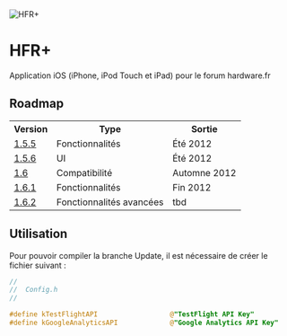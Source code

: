 <img src="http://a252.phobos.apple.com/us/r1000/119/Purple/v4/d1/89/07/d18907cd-3fd2-a828-cbcd-1c9ffeb4e6d0/mza_7454098853510851857.170x170-75.png" alt="HFR+" title="HFR+" style="display:block; margin: 10px auto 30px auto;" class="center">

HFR+
=========================
Application iOS (iPhone, iPod Touch et iPad) pour le forum hardware.fr


Roadmap
-------------------------

<table>
  <tr>
    <th>Version</th><th>Type</th><th>Sortie</th>
  </tr>
  <tr>
    <td><a href="https://github.com/FLKone/HFRplus/issues?milestone=4&page=1&sort=created&state=open">1.5.5</a></td><td>Fonctionnalités</td><td>Été 2012</td>
  </tr>
  <tr>
    <td><a href="https://github.com/FLKone/HFRplus/issues?milestone=1&page=1&sort=created&state=open">1.5.6</a></td><td>UI</td><td>Été 2012</td>
  </tr>
 <tr>
    <td><a href="https://github.com/FLKone/HFRplus/issues?milestone=3&page=1&sort=created&state=open">1.6</a></td><td>Compatibilité</td><td>Automne 2012</td>
  </tr>
<tr>
    <td><a href="https://github.com/FLKone/HFRplus/issues?milestone=7&page=1&sort=created&state=open">1.6.1</a></td><td>Fonctionnalités</td><td>Fin 2012</td>
  </tr>
<tr>
    <td><a href="https://github.com/FLKone/HFRplus/issues?milestone=9&page=1&sort=created&state=open">1.6.2</a></td><td>Fonctionnalités avancées</td><td>tbd</td>
  </tr>
</table>


Utilisation
-------------------------

Pour pouvoir compiler la branche Update, il est nécessaire de créer le fichier suivant :

``` objective-c
//
//  Config.h
//

#define kTestFlightAPI                  @"TestFlight API Key"
#define kGoogleAnalyticsAPI             @"Google Analytics API Key"
```